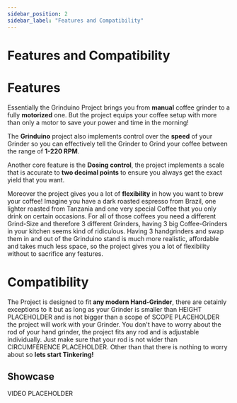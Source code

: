 ```yaml
---
sidebar_position: 2
sidebar_label: "Features and Compatibility"
---
```


# Features and Compatibility

# Features

Essentially the Grinduino Project brings you from **manual** coffee grinder to a fully **motorized**  one.
But the project equips your coffee setup with more than only a motor to save your power and time in the morning!

The **Grinduino** project also implements control over the **speed** of your Grinder so you can effectively tell the Grinder to Grind your coffee between the range of **1-220 RPM**.

Another core feature is the **Dosing control**, the project implements a scale that is accurate to **two decimal points** to ensure you always get the exact yield that you want.

Moreover the project gives you a lot of **flexibility** in how you want to brew your coffee! Imagine you have a dark roasted espresso from Brazil, one lighter roasted from Tanzania and one very special Coffee that you only drink on certain occasions. For all of those coffees you need a different Grind-Size and therefore 3 different Grinders, having 3 big Coffee-Grinders in your kitchen seems kind of ridiculous. Having 3 handgrinders and swap them in and out of the Grinduino stand is much more realistic, affordable and takes much less space, so the project gives you a lot of flexibility without to sacrifice any features.

# Compatibility

The Project is designed to fit **any modern Hand-Grinder**, there are cetainly exceptions to it but as long as your Grinder is smaller than HEIGHT PLACEHOLDER and is not bigger than a scope of SCOPE PLACEHOLDER the project will work with your Grinder.
You don't have to worry about the rod of your hand grinder, the project fits any rod and is adjustable individually. Just make sure that your rod is not wider than CIRCUMFERENCE PLACEHOLDER.
Other than that there is nothing to worry about so **lets start Tinkering!**

## Showcase

VIDEO PLACEHOLDER

